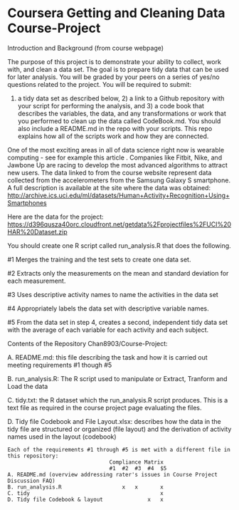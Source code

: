 Coursera Getting and Cleaning Data Course-Project
=================================================
Introduction and Background (from course webpage)

The purpose of this project is to demonstrate your ability to collect, work with, and clean a data
 set. The goal is to prepare tidy data that can be used for later analysis. You will be graded by 
 your peers on a series of yes/no questions related to the project. You will be required to submit: 
 1) a tidy data set as described below, 2) a link to a Github repository with your script for 
 performing the analysis, and 3) a code book that describes the variables, the data, and any 
 transformations or work that you performed to clean up the data called CodeBook.md. You should 
 also include a README.md in the repo with your scripts. This repo explains how all of the scripts 
 work and how they are connected. 

One of the most exciting areas in all of data science right now is wearable computing - see for 
example this article . Companies like Fitbit, Nike, and Jawbone Up are racing to develop the most 
advanced algorithms to attract new users. The data linked to from the course website represent data 
collected from the accelerometers from the Samsung Galaxy S smartphone. A full description is 
available at the site where the data was obtained:
http://archive.ics.uci.edu/ml/datasets/Human+Activity+Recognition+Using+Smartphones

Here are the data for the project:
https://d396qusza40orc.cloudfront.net/getdata%2Fprojectfiles%2FUCI%20HAR%20Dataset.zip

You should create one R script called run_analysis.R that does the following. 

 #1 Merges the training and the test sets to create one data set.
 
 #2 Extracts only the measurements on the mean and standard deviation for each measurement. 
 
 #3 Uses descriptive activity names to name the activities in the data set
 
 #4 Appropriately labels the data set with descriptive variable names. 
 
 #5 From the data set in step 4, creates a second, independent tidy data set with the average of 
	each variable for each activity and each subject.
	
Contents of the Repository Chan8903/Course-Project:

A. README.md: this file describing the task and how it is carried out meeting requirements
	#1 though #5
	
B. run_analysis.R: The R script used to manipulate or Extract, Tranform and Load the data

C. tidy.txt: the R dataset which the run_analysis.R script produces. This is a text file as required
				in the course project page evaluating the files.				

D. Tidy file Codebook and File Layout.xlsx: describes how the data in the tidy file are structured
	or organized (file layout) and the derivation of activity names used in the layout (codebook)
	
	
	Each of the requirements #1 through #5 is met with a different file in this repository:
									Compliance Matrix
									#1	#2 	#3	#4 	$5
	A. README.md (overview addressing rater's issues in Course Project Discussion FAQ)
	B. run_analysis.R					x 	x 		x 
	C. tidy											x 
	D. Tidy file Codebook & layout				x 	x 


   

